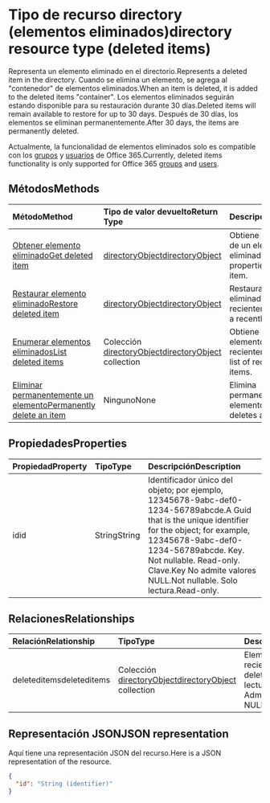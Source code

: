 # <a name="directory-resource-type-deleted-items"></a><span data-ttu-id="b4da0-101">Tipo de recurso directory (elementos eliminados)</span><span class="sxs-lookup"><span data-stu-id="b4da0-101">directory resource type (deleted items)</span></span>

<span data-ttu-id="b4da0-102">Representa un elemento eliminado en el directorio.</span><span class="sxs-lookup"><span data-stu-id="b4da0-102">Represents a deleted item in the directory.</span></span> <span data-ttu-id="b4da0-103">Cuando se elimina un elemento, se agrega al "contenedor" de elementos eliminados.</span><span class="sxs-lookup"><span data-stu-id="b4da0-103">When an item is deleted, it is added to the deleted items "container".</span></span> <span data-ttu-id="b4da0-104">Los elementos eliminados seguirán estando disponible para su restauración durante 30 días.</span><span class="sxs-lookup"><span data-stu-id="b4da0-104">Deleted items will remain available to restore for up to 30 days.</span></span> <span data-ttu-id="b4da0-105">Después de 30 días, los elementos se eliminan permanentemente.</span><span class="sxs-lookup"><span data-stu-id="b4da0-105">After 30 days, the items are permanently deleted.</span></span>

<span data-ttu-id="b4da0-106">Actualmente, la funcionalidad de elementos eliminados solo es compatible con los [grupos](group.md) y [usuarios](users.md) de Office 365.</span><span class="sxs-lookup"><span data-stu-id="b4da0-106">Currently, deleted items functionality is only supported for Office 365 [groups](group.md) and [users](users.md).</span></span>

## <a name="methods"></a><span data-ttu-id="b4da0-107">Métodos</span><span class="sxs-lookup"><span data-stu-id="b4da0-107">Methods</span></span>

| <span data-ttu-id="b4da0-108">Método</span><span class="sxs-lookup"><span data-stu-id="b4da0-108">Method</span></span>         | <span data-ttu-id="b4da0-109">Tipo de valor devuelto</span><span class="sxs-lookup"><span data-stu-id="b4da0-109">Return Type</span></span> | <span data-ttu-id="b4da0-110">Descripción</span><span class="sxs-lookup"><span data-stu-id="b4da0-110">Description</span></span> |
|:---------------|:------------|:------------|
|[<span data-ttu-id="b4da0-111">Obtener elemento eliminado</span><span class="sxs-lookup"><span data-stu-id="b4da0-111">Get deleted item</span></span>](../api/directory_deleteditems_get.md) | [<span data-ttu-id="b4da0-112">directoryObject</span><span class="sxs-lookup"><span data-stu-id="b4da0-112">directoryObject</span></span>](directoryobject.md) | <span data-ttu-id="b4da0-113">Obtiene las propiedades de un elemento eliminado.</span><span class="sxs-lookup"><span data-stu-id="b4da0-113">Gets the properties of a deleted item.</span></span> |
|[<span data-ttu-id="b4da0-114">Restaurar elemento eliminado</span><span class="sxs-lookup"><span data-stu-id="b4da0-114">Restore deleted item</span></span>](../api/directory_deleteditems_restore.md) |[<span data-ttu-id="b4da0-115">directoryObject</span><span class="sxs-lookup"><span data-stu-id="b4da0-115">directoryObject</span></span>](directoryobject.md)| <span data-ttu-id="b4da0-116">Restaura un elemento eliminado recientemente.</span><span class="sxs-lookup"><span data-stu-id="b4da0-116">Restores a recently deleted item.</span></span> |
|[<span data-ttu-id="b4da0-117">Enumerar elementos eliminados</span><span class="sxs-lookup"><span data-stu-id="b4da0-117">List deleted items</span></span>](../api/directory_deleteditems_list.md) |<span data-ttu-id="b4da0-118">Colección [directoryObject](directoryobject.md)</span><span class="sxs-lookup"><span data-stu-id="b4da0-118">[directoryObject](directoryobject.md) collection</span></span>| <span data-ttu-id="b4da0-119">Obtiene una lista de elementos eliminados recientemente.</span><span class="sxs-lookup"><span data-stu-id="b4da0-119">Gets a list of recently deleted items.</span></span> |
|[<span data-ttu-id="b4da0-120">Eliminar permanentemente un elemento</span><span class="sxs-lookup"><span data-stu-id="b4da0-120">Permanently delete an item</span></span>](../api/directory_deleteditems_delete.md) | <span data-ttu-id="b4da0-121">Ninguno</span><span class="sxs-lookup"><span data-stu-id="b4da0-121">None</span></span> | <span data-ttu-id="b4da0-122">Elimina permanentemente un elemento.</span><span class="sxs-lookup"><span data-stu-id="b4da0-122">Permanently deletes an item.</span></span> |

## <a name="properties"></a><span data-ttu-id="b4da0-123">Propiedades</span><span class="sxs-lookup"><span data-stu-id="b4da0-123">Properties</span></span>
| <span data-ttu-id="b4da0-124">Propiedad</span><span class="sxs-lookup"><span data-stu-id="b4da0-124">Property</span></span>   | <span data-ttu-id="b4da0-125">Tipo</span><span class="sxs-lookup"><span data-stu-id="b4da0-125">Type</span></span> |<span data-ttu-id="b4da0-126">Descripción</span><span class="sxs-lookup"><span data-stu-id="b4da0-126">Description</span></span>|
|:---------------|:--------|:----------|
|<span data-ttu-id="b4da0-127">id</span><span class="sxs-lookup"><span data-stu-id="b4da0-127">id</span></span>|<span data-ttu-id="b4da0-128">String</span><span class="sxs-lookup"><span data-stu-id="b4da0-128">String</span></span>| <span data-ttu-id="b4da0-129">Identificador único del objeto; por ejemplo, 12345678-9abc-def0-1234-56789abcde.</span><span class="sxs-lookup"><span data-stu-id="b4da0-129">A Guid that is the unique identifier for the object; for example, 12345678-9abc-def0-1234-56789abcde. Key. Not nullable. Read-only.</span></span> <span data-ttu-id="b4da0-130">Clave.</span><span class="sxs-lookup"><span data-stu-id="b4da0-130">Key</span></span> <span data-ttu-id="b4da0-131">No admite valores NULL.</span><span class="sxs-lookup"><span data-stu-id="b4da0-131">Not nullable.</span></span> <span data-ttu-id="b4da0-132">Solo lectura.</span><span class="sxs-lookup"><span data-stu-id="b4da0-132">Read-only.</span></span>|

## <a name="relationships"></a><span data-ttu-id="b4da0-133">Relaciones</span><span class="sxs-lookup"><span data-stu-id="b4da0-133">Relationships</span></span>
| <span data-ttu-id="b4da0-134">Relación</span><span class="sxs-lookup"><span data-stu-id="b4da0-134">Relationship</span></span> | <span data-ttu-id="b4da0-135">Tipo</span><span class="sxs-lookup"><span data-stu-id="b4da0-135">Type</span></span>   |<span data-ttu-id="b4da0-136">Descripción</span><span class="sxs-lookup"><span data-stu-id="b4da0-136">Description</span></span>|
|:---------------|:--------|:----------|
|<span data-ttu-id="b4da0-137">deleteditems</span><span class="sxs-lookup"><span data-stu-id="b4da0-137">deleteditems</span></span>|<span data-ttu-id="b4da0-138">Colección [directoryObject](directoryobject.md)</span><span class="sxs-lookup"><span data-stu-id="b4da0-138">[directoryObject](directoryobject.md) collection</span></span>| <span data-ttu-id="b4da0-139">Elementos eliminados recientemente</span><span class="sxs-lookup"><span data-stu-id="b4da0-139">Recently deleted items.</span></span> <span data-ttu-id="b4da0-140">Solo lectura.</span><span class="sxs-lookup"><span data-stu-id="b4da0-140">Read-only.</span></span> <span data-ttu-id="b4da0-141">Admite valores NULL.</span><span class="sxs-lookup"><span data-stu-id="b4da0-141">Nullable.</span></span>|

## <a name="json-representation"></a><span data-ttu-id="b4da0-142">Representación JSON</span><span class="sxs-lookup"><span data-stu-id="b4da0-142">JSON representation</span></span>
<span data-ttu-id="b4da0-143">Aquí tiene una representación JSON del recurso.</span><span class="sxs-lookup"><span data-stu-id="b4da0-143">Here is a JSON representation of the resource.</span></span>

<!-- {
  "blockType": "resource",
  "optionalProperties": [

  ],
  "@odata.type": "microsoft.graph.directory"
}-->

```json
{
  "id": "String (identifier)"
}
```

<!-- uuid: 8fcb5dbc-d5aa-4681-8e31-b001d5168d79
2015-10-25 14:57:30 UTC -->
<!-- {
  "type": "#page.annotation",
  "description": "directory resource",
  "keywords": "",
  "section": "documentation",
  "tocPath": ""
}-->
